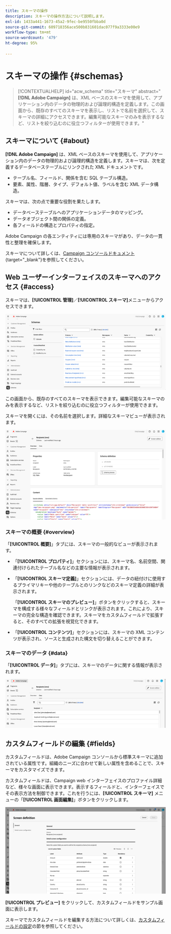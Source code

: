 ```yaml
---
title: スキーマの操作
description: スキーマの操作方法について説明します。
exl-id: 1433a441-1673-45a2-9fec-be9550fbba0d
source-git-commit: 609718356ace500b831601dac077f9a3333e00e9
workflow-type: tm+mt
source-wordcount: '479'
ht-degree: 95%

---
```


# スキーマの操作 {#schemas}

>[!CONTEXTUALHELP]
>id="acw_schema"
>title="スキーマ"
>abstract="**[!DNL Adobe Campaign]** は、XML ベースのスキーマを使用して、アプリケーション内のデータの物理的および論理的構造を定義します。この画面から、既存のすべてのスキーマを表示し、リストで名前を選択して、スキーマの詳細にアクセスできます。編集可能なスキーマのみを表示するなど、リストを絞り込むのに役立つフィルターが使用できます。"

## スキーマについて {#about}

**[!DNL Adobe Campaign]** は、XML ベースのスキーマを使用して、アプリケーション内のデータの物理的および論理的構造を定義します。スキーマは、次を定義するデータベーステーブルにリンクされた XML ドキュメントです。

* テーブル名、フィールド、関係を含む SQL テーブル構造。
* 要素、属性、階層、タイプ、デフォルト値、ラベルを含む XML データ構造。

スキーマは、次の点で重要な役割を果たします。

* データベーステーブルへのアプリケーションデータのマッピング。
* データオブジェクト間の関係の定義。
* 各フィールドの構造とプロパティの指定。

Adobe Campaign の各エンティティには専用のスキーマがあり、データの一貫性と整理を確保します。

スキーマについて詳しくは、[Campaign コンソールドキュメント](https://experienceleague.adobe.com/ja/docs/campaign/campaign-v8/developer/shemas-forms/schemas){target="_blank"}を参照してください。

## Web ユーザーインターフェイスのスキーマへのアクセス {#access}

スキーマは、**[!UICONTROL 管理]**／**[!UICONTROL スキーマ]**&#x200B;メニューからアクセスできます。

![使用可能なスキーマとフィルターを示すスキーマリスト画面](assets/schemas-list.png)

この画面から、既存のすべてのスキーマを表示できます。編集可能なスキーマのみを表示するなど、リストを絞り込むのに役立つフィルターが使用できます。

スキーマを開くには、その名前を選択します。詳細なスキーマビューが表示されます。

![スキーマのプロパティとコンテンツを示すスキーマ詳細画面](assets/schema-details.png)

### スキーマの概要 {#overview}

「**[!UICONTROL 概要]**」タブには、スキーマの一般的なビューが表示されます。

* 「**[!UICONTROL プロパティ]**」セクションには、スキーマ名、名前空間、関連付けられたテーブル名などの主要な情報が表示されます。

* 「**[!UICONTROL スキーマ定義]**」セクションには、データの紐付けに使用するプライマリキーや他のテーブルとのリンクなどのスキーマ定義の詳細が表示されます。

  「**[!UICONTROL スキーマのプレビュー]**」ボタンをクリックすると、スキーマを構成する様々なフィールドとリンクが表示されます。これにより、スキーマの完全な構造を確認できます。スキーマをカスタムフィールドで拡張すると、そのすべての拡張を視覚化できます。

* 「**[!UICONTROL コンテンツ]**」セクションには、スキーマの XML コンテンツが表示され、ソースと生成された構文を切り替えることができます。

### スキーマのデータ {#data}

「**[!UICONTROL データ]**」タブには、スキーマのデータに関する情報が表示されます。

![データ構造と属性を示すスキーマの「データ」タブ](assets/schemas-data.png)

## カスタムフィールドの編集 {#fields}

カスタムフィールドは、Adobe Campaign コンソールから標準スキーマに追加されている属性です。組織のニーズに合わせて新しい属性を含めることで、スキーマをカスタマイズできます。

カスタムフィールドは、Campaign web インターフェイスのプロファイル詳細など、様々な画面に表示できます。表示するフィールドと、インターフェイスでその表示方法を制御できます。これを行うには、**[!UICONTROL スキーマ]** メニューの「**[!UICONTROL 画面編集]**」ボタンをクリックします。

![編集可能な属性を示すカスタムフィールド画面](assets/schemas-custom.png)

**[!UICONTROL プレビュー]** をクリックして、カスタムフィールドをサンプル画面に表示します。

スキーマでカスタムフィールドを編集する方法について詳しくは、[カスタムフィールドの設定](../administration/custom-fields.md)の節を参照してください。